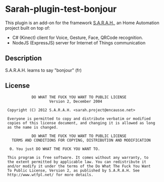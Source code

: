 Sarah-plugin-test-bonjour
=========================
This plugin is an add-on for the framework [S.A.R.A.H.](http://encausse.net/s-a-r-a-h), an Home Automation project built
on top of:
* C# (Kinect) client for Voice, Gesture, Face, QRCode recognition.
* NodeJS (ExpressJS) server for Internet of Things communication

## Description

S.A.R.A.H. learns to say "bonjour" (fr)

## License

```
            DO WHAT THE FUCK YOU WANT TO PUBLIC LICENSE
                    Version 2, December 2004

 Copyright (C) 2012 S.A.R.A.H. <sarah.project@encausse.net>

 Everyone is permitted to copy and distribute verbatim or modified
 copies of this license document, and changing it is allowed as long
 as the name is changed.

            DO WHAT THE FUCK YOU WANT TO PUBLIC LICENSE
   TERMS AND CONDITIONS FOR COPYING, DISTRIBUTION AND MODIFICATION

  0. You just DO WHAT THE FUCK YOU WANT TO.
```

```
 This program is free software. It comes without any warranty, to
 the extent permitted by applicable law. You can redistribute it
 and/or modify it under the terms of the Do What The Fuck You Want
 To Public License, Version 2, as published by S.A.R.A.H. See
 http://www.wtfpl.net/ for more details.
```
